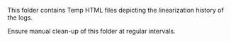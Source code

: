 This folder contains Temp HTML files depicting the linearization history of the logs.

Ensure manual clean-up of this folder at regular intervals.
